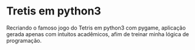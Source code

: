 # Tretis em python3
Recriando o famoso jogo do Tetris em python3 com pygame, aplicação gerada apenas com intuitos acadêmicos, afim de treinar minha lógica de programação.
